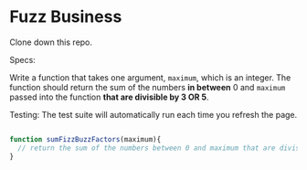 # Fuzz Business

Clone down this repo.

Specs:

Write a function that takes one argument, `maximum`, which is an integer. The function should return the sum of the numbers **in between** 0 and `maximum` passed into the function **that are divisible by 3 OR 5**.

Testing:
The test suite will automatically run each time you refresh the page.

```js

function sumFizzBuzzFactors(maximum){
  // return the sum of the numbers between 0 and maximum that are divisible by 3 or 5
}

```

